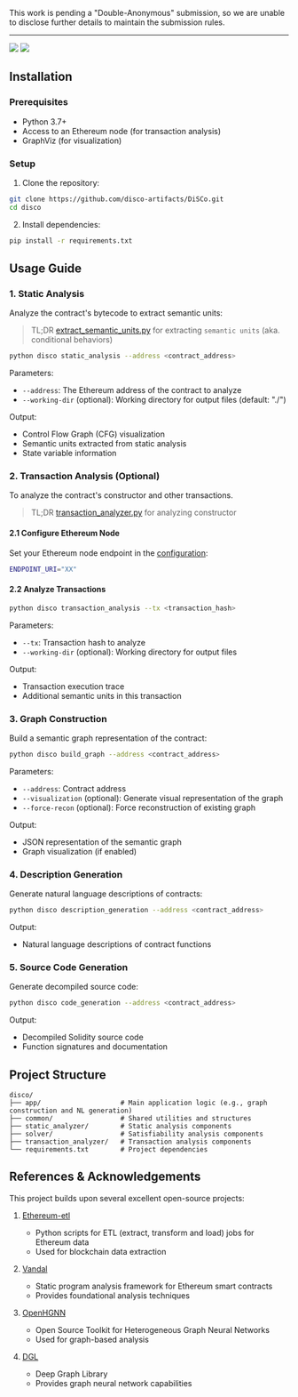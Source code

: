 This work is pending a "Double-Anonymous" submission, so we are unable to disclose further details to maintain the submission rules.

---
![](https://img.shields.io/badge/language-python-brightgreen.svg?style=plastic) 
![](https://img.shields.io/badge/version-v0.1-brightgreen.svg?style=plastic)

## Installation

### Prerequisites
- Python 3.7+
- Access to an Ethereum node (for transaction analysis)
- GraphViz (for visualization)

### Setup
1. Clone the repository:
```bash
git clone https://github.com/disco-artifacts/DiSCo.git
cd disco
```

2. Install dependencies:
```bash
pip install -r requirements.txt
```

## Usage Guide

### 1. Static Analysis
Analyze the contract's bytecode to extract semantic units:

> TL;DR [extract_semantic_units.py](./disco/common/lifting/extractors/extract_semantic_units.py) for extracting `semantic units` (aka. conditional behaviors)

```bash
python disco static_analysis --address <contract_address>
```

Parameters:
- `--address`: The Ethereum address of the contract to analyze
- `--working-dir` (optional): Working directory for output files (default: "./")

Output:
- Control Flow Graph (CFG) visualization
- Semantic units extracted from static analysis
- State variable information

### 2. Transaction Analysis (Optional)
To analyze the contract's constructor and other transactions.

> TL;DR [transaction_analyzer.py](./disco/transaction_analyzer/transaction_analyzer.py) for analyzing constructor

#### 2.1 Configure Ethereum Node
Set your Ethereum node endpoint in the [configuration](./disco/common/utils/web3_utils.py):
```bash
ENDPOINT_URI="XX"
```

#### 2.2 Analyze Transactions
```bash
python disco transaction_analysis --tx <transaction_hash>
```

Parameters:
- `--tx`: Transaction hash to analyze
- `--working-dir` (optional): Working directory for output files

Output:
- Transaction execution trace
- Additional semantic units in this transaction

### 3. Graph Construction
Build a semantic graph representation of the contract:

```bash
python disco build_graph --address <contract_address>
```

Parameters:
- `--address`: Contract address
- `--visualization` (optional): Generate visual representation of the graph
- `--force-recon` (optional): Force reconstruction of existing graph

Output:
- JSON representation of the semantic graph
- Graph visualization (if enabled)

### 4. Description Generation
Generate natural language descriptions of contracts:

```bash
python disco description_generation --address <contract_address>
```

Output:
- Natural language descriptions of contract functions

### 5. Source Code Generation
Generate decompiled source code:

```bash
python disco code_generation --address <contract_address>
```

Output:
- Decompiled Solidity source code
- Function signatures and documentation

## Project Structure
```
disco/
├── app/                    # Main application logic (e.g., graph construction and NL generation)
├── common/                 # Shared utilities and structures
├── static_analyzer/        # Static analysis components
├── solver/                 # Satisfiability analysis components
├── transaction_analyzer/   # Transaction analysis components
└── requirements.txt        # Project dependencies
```

## References & Acknowledgements

This project builds upon several excellent open-source projects:

1. [Ethereum-etl](https://github.com/blockchain-etl/ethereum-etl)
   - Python scripts for ETL (extract, transform and load) jobs for Ethereum data
   - Used for blockchain data extraction

2. [Vandal](https://github.com/usyd-blockchain/vandal)
   - Static program analysis framework for Ethereum smart contracts
   - Provides foundational analysis techniques

3. [OpenHGNN](https://github.com/BUPT-GAMMA/OpenHGNN)
   - Open Source Toolkit for Heterogeneous Graph Neural Networks
   - Used for graph-based analysis

4. [DGL](https://github.com/dmlc/dgl)
   - Deep Graph Library
   - Provides graph neural network capabilities

